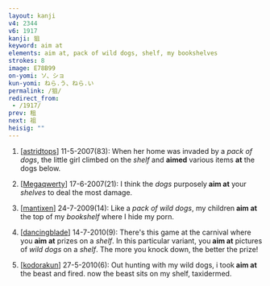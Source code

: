 ```yaml
---
layout: kanji
v4: 2344
v6: 1917
kanji: 狙
keyword: aim at
elements: aim at, pack of wild dogs, shelf, my bookshelves
strokes: 8
image: E78B99
on-yomi: ソ、ショ
kun-yomi: ねら.う、ねら.い
permalink: /狙/
redirect_from:
 - /1917/
prev: 租
next: 祖
heisig: ""
---
```


1) [<a href="http://kanji.koohii.com/profile/astridtops">astridtops</a>] 11-5-2007(83): When her home was invaded by a <em>pack of dogs</em>, the little girl climbed on the <em>shelf</em> and <strong>aimed</strong> various items <strong>at</strong> the dogs below.

2) [<a href="http://kanji.koohii.com/profile/Megaqwerty">Megaqwerty</a>] 17-6-2007(21): I think the <em>dogs</em> purposely<strong> aim at</strong> your <em>shelves</em> to deal the most damage.

3) [<a href="http://kanji.koohii.com/profile/mantixen">mantixen</a>] 24-7-2009(14): Like a <em>pack of wild dogs</em>, my children<strong> aim at</strong> the top of my <em>bookshelf</em> where I hide my porn.

4) [<a href="http://kanji.koohii.com/profile/dancingblade">dancingblade</a>] 14-7-2010(9): There&#039;s this game at the carnival where you<strong> aim at</strong> prizes on a <em>shelf</em>. In this particular variant, you<strong> aim at</strong> pictures of <em>wild dogs</em> on a <em>shelf</em>. The more you knock down, the better the prize!

5) [<a href="http://kanji.koohii.com/profile/kodorakun">kodorakun</a>] 27-5-2010(6): Out hunting with my wild dogs, i took<strong> aim at</strong> the beast and fired. now the beast sits on my shelf, taxidermed.


